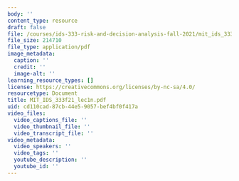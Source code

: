 ```yaml
---
body: ''
content_type: resource
draft: false
file: /courses/ids-333-risk-and-decision-analysis-fall-2021/mit_ids_333f21_lec1n.pdf
file_size: 214710
file_type: application/pdf
image_metadata:
  caption: ''
  credit: ''
  image-alt: ''
learning_resource_types: []
license: https://creativecommons.org/licenses/by-nc-sa/4.0/
resourcetype: Document
title: MIT_IDS_333f21_lec1n.pdf
uid: cd110cad-87cb-44e5-9057-bef4bf0f417a
video_files:
  video_captions_file: ''
  video_thumbnail_file: ''
  video_transcript_file: ''
video_metadata:
  video_speakers: ''
  video_tags: ''
  youtube_description: ''
  youtube_id: ''
---
```

